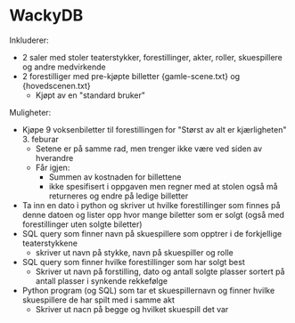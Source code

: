 # WackyDB

Inkluderer: 
- 2 saler med stoler teaterstykker, forestillinger, akter, roller, skuespillere og andre medvirkende
- 2 forestilliger med pre-kjøpte billetter {gamle-scene.txt} og {hovedscenen.txt}
    - Kjøpt av en "standard bruker"

Muligheter:
- Kjøpe 9 voksenbiletter til forestillingen for "Størst av alt er kjærligheten" 3. feburar
  - Setene er på samme rad, men trenger ikke være ved siden av hverandre
  - Får igjen:
    - Summen av kostnaden for billettene 
    - ikke spesifisert i oppgaven men regner med at stolen også må returneres og endre på ledige billetter
- Ta inn en dato i python og skriver ut hvilke forestillinger som finnes på denne datoen og lister opp hvor mange biletter som er solgt (også med forestillinger uten solgte biletter)
- SQL query som finner navn på skuespillere som opptrer i de forkjellige teaterstykkene
  - skriver ut navn på stykke, navn på skuespiller og rolle
- SQL query som finner hvilke forestillinger som har solgt best
  - Skriver ut navn på forstilling, dato og antall solgte plasser sortert på antall plasser i synkende rekkefølge 
- Python program (og SQL) som tar et skuespillernavn og finner hvilke skuespillere de har spilt med i samme akt
  - Skriver ut nacn på begge og hvilket skuespill det var